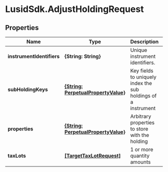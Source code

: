 # LusidSdk.AdjustHoldingRequest

## Properties
Name | Type | Description | Notes
------------ | ------------- | ------------- | -------------
**instrumentIdentifiers** | **{String: String}** | Unique instrument identifiers. | 
**subHoldingKeys** | [**{String: PerpetualPropertyValue}**](PerpetualPropertyValue.md) | Key fields to uniquely index the sub holdings of a instrument | [optional] 
**properties** | [**{String: PerpetualPropertyValue}**](PerpetualPropertyValue.md) | Arbitrary properties to store with the holding | [optional] 
**taxLots** | [**[TargetTaxLotRequest]**](TargetTaxLotRequest.md) | 1 or more quantity amounts | 


